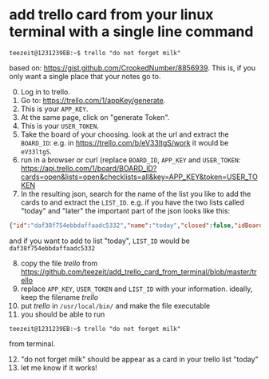 # add trello card from your linux terminal with a single line command
```console
teezeit@1231239EB:~$ trello "do not forget milk"
```

based on: https://gist.github.com/CrookedNumber/8856939.
This is, if you only want a single place that your notes go to.

0. Log in to trello.
1. Go to: https://trello.com/1/appKey/generate.
2. This is your `APP_KEY`.
3. At the same page, click on "generate Token".
4. This is your `USER_TOKEN`.
5. Take the board of your choosing. look at the url and extract the `BOARD_ID`:
  e.g. in https://trello.com/b/eV33ltgS/work it would be `eV33ltgS`.
6. run in a browser or curl (replace `BOARD_ID`, `APP_KEY` and `USER_TOKEN`: https://api.trello.com/1/board/BOARD_ID?cards=open&lists=open&checklists=all&key=APP_KEY&token=USER_TOKEN
7. In the resulting json, search for the name of the list you like to add the cards to and extract the `LIST_ID`.
  e.g. if you have the two lists called "today" and "later" the important part of the json looks like this:
  ```json
  {"id":"daf38f754ebbdaffaadc5332","name":"today","closed":false,"idBoard":"533334efb72ae5e34342d","pos":131271,"subscribed":false},{"id":"53dadffa5594a1cf68f8959ae2","name":"later","closed":false,"idBoard":"333f74efb72ae5e3ae3434","pos":126607,"subscribed":false}
  ```
  and if you want to add to list "today", `LIST_ID` would be `daf38f754ebbdaffaadc5332`
  
8. copy the file *trello* from https://github.com/teezeit/add_trello_card_from_terminal/blob/master/trello
9. replace `APP_KEY`, `USER_TOKEN` and `LIST_ID` with your information. ideally, keep the filename *trello*
10. put *trello* in `/usr/local/bin/` and make the file executable
11. you should be able to run
  ```console
  teezeit@1231239EB:~$ trello "do not forget milk"
  ```
  from terminal.
 
12. "do not forget milk" should be appear as a card in your trello list "today"
13. let me know if it works!
